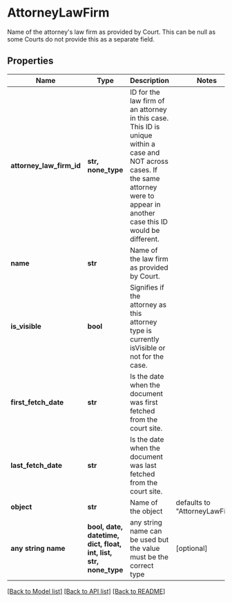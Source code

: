 # AttorneyLawFirm

Name of the attorney's law firm as provided by Court. This can be null as some Courts do not provide this as a separate field.

## Properties
Name | Type | Description | Notes
------------ | ------------- | ------------- | -------------
**attorney_law_firm_id** | **str, none_type** | ID for the law firm of an attorney in this case. This ID is unique within a case and NOT across cases. If the same attorney were to appear in another case this ID would be different. | 
**name** | **str** | Name of the law firm as provided by Court. | 
**is_visible** | **bool** | Signifies if the attorney as this attorney type is currently isVisible or not for the case. | 
**first_fetch_date** | **str** | Is the date when the document was first fetched from the court site. | 
**last_fetch_date** | **str** | Is the date when the document was last fetched from the court site. | 
**object** | **str** | Name of the object | defaults to "AttorneyLawFirm"
**any string name** | **bool, date, datetime, dict, float, int, list, str, none_type** | any string name can be used but the value must be the correct type | [optional]

[[Back to Model list]](../README.md#documentation-for-models) [[Back to API list]](../README.md#documentation-for-api-endpoints) [[Back to README]](../README.md)


